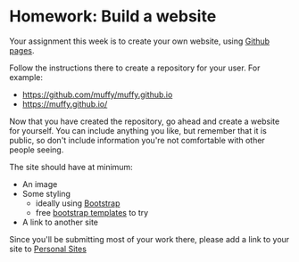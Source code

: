 # Homework: Build a website

Your assignment this week is to create your own website,
using [Github pages](https://pages.github.com/).

Follow the instructions there to create a repository for your user.
For example:
 
* https://github.com/muffy/muffy.github.io
* https://muffy.github.io/

Now that you have created the repository, go ahead and create a website 
for yourself. You can include anything you like, but remember that it is
public, so don't include information you're not comfortable with other
people seeing.

The site should have at minimum:

* An image
* Some styling
  * ideally using [Bootstrap](https://getbootstrap.com/)
  * free [bootstrap templates](https://startbootstrap.com/template-categories/all/) to try
* A link to another site

Since you'll be submitting most of your work there, please add a link to
your site to [Personal Sites](https://github.com/carrot-u/assignments-2019/blob/master/assignment-5-website/personal_sites.md)
